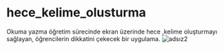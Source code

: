# hece_kelime_olusturma

Okuma yazma öğretim sürecinde ekran üzerinde hece ,kelime oluşturmayı sağlayan, öğrencilerin dikkatini çekecek bir uygulama.
![adsız2](https://github.com/zeminkat/hece_kelime_olusturma/assets/28774267/1eedb0ac-1628-4159-82ec-5416607cc735)

